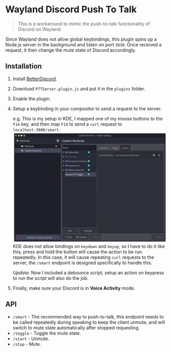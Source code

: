# Wayland Discord Push To Talk

> This is a workaround to mimic the push-to-talk functionality of Discord on Wayland.

Since Wayland does not allow global keybindings, this plugin spins up a Node.js server in the background and listen on port `3030`. Once received a request, it then change the mute state of Discord accordingly.

## Installation

1. Install [BetterDiscord](https://github.com/BetterDiscord/Installer).
2. Download `PTTServer.plugin.js` and put it in the `plugins` folder.
3. Enable the plugin.
4. Setup a keybinding in your compositor to send a request to the server.

   e.g. This is my setup in KDE, I mapped one of my mouse buttons to the `F14` key, and then map `F14` to send a `curl` request to `localhost:3000/smart`.
   ![](./img/kde_shortcuts.png)
   KDE does not allow bindings on `keydown` and `keyup`, so I have to do it like this, press and hold the button will cause the action to be run repeatedly. In this case, it will cause repeating `curl` requests to the server, the `/smart` endpoint is designed specifically to handle this.
   
   *Update:* Now I included a debounce script, setup an action on keypress to run the script will also do the job.

5. Finally, make sure your Discord is in **Voice Activity** mode.

## API

- `/smart` - The recommended way to push-to-talk, this endpoint needs to be called repeatedly during speaking to keep the client unmute, and will switch to mute state automatically after stopped requesting.
- `/toggle` - Toggle the mute state.
- `/start` - Unmute.
- `/stop` - Mute.
